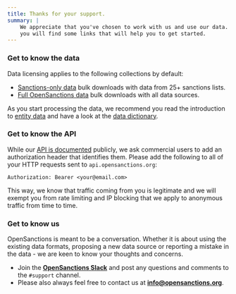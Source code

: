 ```yaml
---
title: Thanks for your support.
summary: |
    We appreciate that you've chosen to work with us and use our data. Below
    you will find some links that will help you to get started.
---
```


### Get to know the data

Data licensing applies to the following collections by default: 

* [Sanctions-only data](/datasets/sanctions/) bulk downloads with data from 25+ sanctions lists.
* [Full OpenSanctions data](/datasets/default/) bulk downloads with all data sources.

As you start processing the data, we recommend you read the introduction to [entity data](/docs/entities/) and have a look at the [data dictionary](/reference/).

### Get to know the API

While our [API is documented](/docs/api/) publicly, we ask commercial users to add an authorization header that identifies them. Please add the following to all of your HTTP requests sent to `api.opensanctions.org`:

```
Authorization: Bearer <your@email.com>
```

This way, we know that traffic coming from you is legitimate and we will exempt you from rate limiting and IP blocking that we apply to anonymous traffic from time to time.

### Get to know us

OpenSanctions is meant to be a conversation. Whether it is about using the existing data formats, proposing a new data source or reporting a mistake in the data - we are keen to know your thoughts and concerns.

* Join the **[OpenSanctions Slack](https://bit.ly/osa-slack)** and post any questions and comments to the `#support` channel.
* Please also always feel free to contact us at **info@opensanctions.org**.
